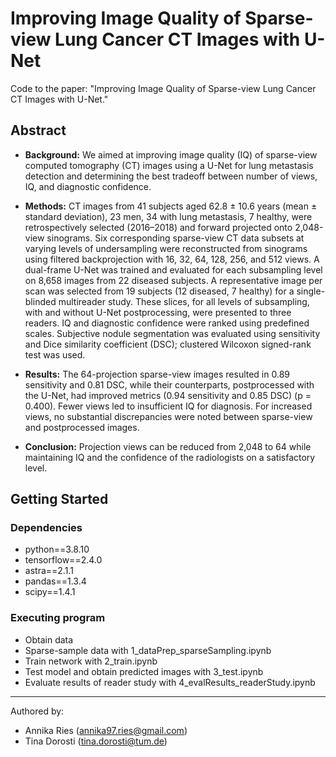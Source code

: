 # Improving Image Quality of Sparse-view Lung Cancer CT Images with  U-Net

Code to the paper: "Improving Image Quality of Sparse-view Lung Cancer CT Images with  U-Net."

## Abstract

- **Background:** We aimed at improving image quality (IQ) of sparse-view computed tomography (CT) images using a U-Net for lung metastasis detection and determining the best tradeoff between number of views, IQ, and diagnostic confidence.

- **Methods:** CT images from 41 subjects aged 62.8 ± 10.6 years (mean ± standard deviation), 23 men, 34 with lung metastasis, 7 healthy, were retrospectively selected (2016–2018) and forward projected onto 2,048-view sinograms. Six corresponding sparse-view CT data subsets at varying levels of undersampling were reconstructed from sinograms using filtered backprojection with 16, 32, 64, 128, 256, and 512 views. A dual-frame U-Net was trained and evaluated for each subsampling level on 8,658 images from 22 diseased subjects. A representative image per scan was selected from 19 subjects (12 diseased, 7 healthy) for a single-blinded multireader study. These slices, for all levels of subsampling, with and without U-Net postprocessing, were presented to three readers. IQ and diagnostic confidence were ranked using predefined scales. Subjective nodule segmentation was evaluated using sensitivity and Dice similarity coefficient (DSC); clustered Wilcoxon signed-rank test was used.

- **Results:** The 64-projection sparse-view images resulted in 0.89 sensitivity and 0.81 DSC, while their counterparts, postprocessed with the U-Net, had improved metrics (0.94 sensitivity and 0.85 DSC) (p = 0.400). Fewer views led to insufficient IQ for diagnosis. For increased views, no substantial discrepancies were noted between sparse-view and postprocessed images.

- **Conclusion:** Projection views can be reduced from 2,048 to 64 while maintaining IQ and the confidence of the radiologists on a satisfactory level.



## Getting Started

### Dependencies
- python==3.8.10
- tensorflow==2.4.0
- astra==2.1.1
- pandas==1.3.4
- scipy==1.4.1

### Executing program
- Obtain data
- Sparse-sample data with 1_dataPrep_sparseSampling.ipynb
- Train network with 2_train.ipynb
- Test model and obtain predicted images with 3_test.ipynb
- Evaluate results of reader study with 4_evalResults_readerStudy.ipynb

 
------------------------
 Authored by:
- Annika Ries (annika97.ries@gmail.com)
- Tina Dorosti (tina.dorosti@tum.de)

